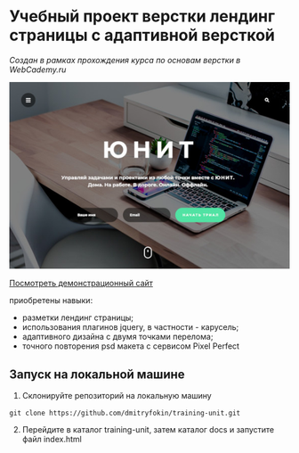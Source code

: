 # Учебный проект верстки лендинг страницы с адаптивной версткой

*Создан в рамках прохождения курса по основам верстки в WebCademy.ru*

![Unit](/docs/img/unit.jpg "Проект Юнит")

[Посмотреть демонстрационный сайт](https://dmitryfokin.github.io/training-unit/ "Unit")

приобретены навыки: 
* разметки лендинг страницы;
* использования плагинов jquery, в частности - карусель;
* адаптивного дизайна с двумя точками перелома;
* точного повторения psd макета с сервисом Pixel Perfect


## Запуск на локальной машине

1. Склонируйте репозиторий на локальную машину

```
git clone https://github.com/dmitryfokin/training-unit.git

```

2. Перейдите в каталог training-unit, затем каталог docs и запустите файл index.html
